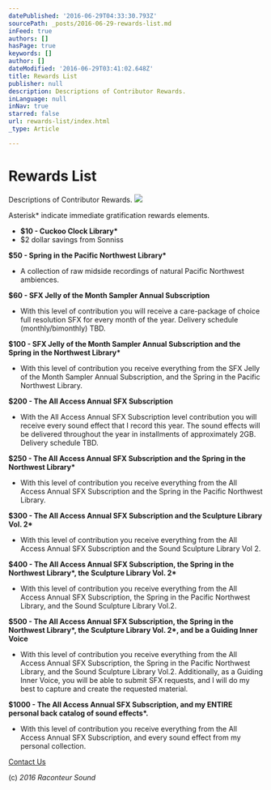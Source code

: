 ```yaml
---
datePublished: '2016-06-29T04:33:30.793Z'
sourcePath: _posts/2016-06-29-rewards-list.md
inFeed: true
authors: []
hasPage: true
keywords: []
author: []
dateModified: '2016-06-29T03:41:02.648Z'
title: Rewards List
publisher: null
description: Descriptions of Contributor Rewards.
inLanguage: null
inNav: true
starred: false
url: rewards-list/index.html
_type: Article

---
```

# Rewards List

Descriptions of Contributor Rewards.
![](https://s3-us-west-2.amazonaws.com/the-grid-img/p/98733f27fd39cda837a22e72117cf04d5e91d725.jpg)

Asterisk\* indicate immediate gratification rewards elements.

* **$10 - Cuckoo Clock Library\***
* $2 dollar savings from Sonniss

**$50 - Spring in the Pacific Northwest Library\***

* A collection of raw midside recordings of natural Pacific Northwest ambiences.

**$60 - SFX Jelly of the Month Sampler Annual Subscription**

* With this level of contribution you will receive a care-package of choice full resolution SFX for every month of the year. Delivery schedule (monthly/bimonthly) TBD.

**$100 - SFX Jelly of the Month Sampler Annual Subscription and the Spring in the Northwest Library\***

* With this level of contribution you receive everything from the SFX Jelly of the Month Sampler Annual Subscription, and the Spring in the Pacific Northwest Library.

**$200 - The All Access Annual SFX Subscription**

* With the All Access Annual SFX Subscription level contribution you will receive every sound effect that I record this year. The sound effects will be delivered throughout the year in installments of approximately 2GB. Delivery schedule TBD.

**$250 - The All Access Annual SFX Subscription and the Spring in the Northwest Library\***

* With this level of contribution you receive everything from the All Access Annual SFX Subscription and the Spring in the Pacific Northwest Library.

**$300 - The All Access Annual SFX Subscription and the Sculpture Library Vol. 2\***

* With this level of contribution you receive everything from the All Access Annual SFX Subscription and the Sound Sculpture Library Vol 2\.

**$400 - The All Access Annual SFX Subscription, the Spring in the Northwest Library\*, the Sculpture Library Vol. 2\***

* With this level of contribution you receive everything from the All Access Annual SFX Subscription, the Spring in the Pacific Northwest Library, and the Sound Sculpture Library Vol.2\.

**$500 - The All Access Annual SFX Subscription, the Spring in the Northwest Library\*, the Sculpture Library Vol. 2\*, and be a Guiding Inner Voice**

* With this level of contribution you receive everything from the All Access Annual SFX Subscription, the Spring in the Pacific Northwest Library, and the Sound Sculpture Library Vol.2\. Additionally, as a Guiding Inner Voice, you will be able to submit SFX requests, and I will do my best to capture and create the requested material.

**$1000 - The All Access Annual SFX Subscription, and my ENTIRE personal back catalog of sound effects\*.**

* With this level of contribution you receive everything from the All Access Annual SFX Subscription, and every sound effect from my personal collection.

[Contact Us][0]

(c) _2016 Raconteur Sound_

[0]: http://raconteursound.com/contact